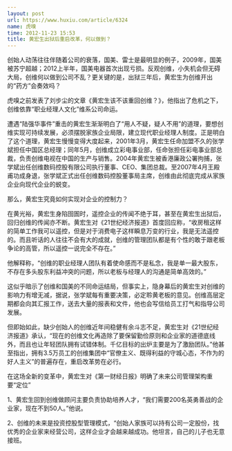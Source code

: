 ```yaml
---
layout: post
url: https://www.huxiu.com/article/6324
name: 虎嗅
time: 2012-11-23 15:53
title: 黄宏生出狱后重启改革，何以做到？
---
```

创始人动荡往往伴随着公司的衰落，国美、雷士是最明显的例子，2009年，国美被苏宁超越；2012上半年，国美电器首次出现亏损。反观创维，小失机会但无碍大局，创维何以做到公司不乱？更关键的是，出狱三年后，黄宏生为创维开出的“药方”会奏效吗？

虎嗅之前发表了刘步尘的文章《黄宏生该不该重回创维？》，他指出了危机之下，创维依靠“职业经理人文化”维系公司命运。

遭遇“陆强华事件”重击的黄宏生渐渐明白了“用人不疑，疑人不用”的道理，要想创维实现可持续发展，必须摆脱家族企业局限，建立现代职业经理人制度。正是明白了这个道理，黄宏生慢慢变得大度起来，2001年3月，黄宏生任命加盟不久的张学斌担任中国区总经理；同年5月，创维成立彩电事业部，任命张担任彩电事业部总裁，负责创维电视在中国的生产与销售。2004年黄宏生被香港廉政公署拘捕，张学斌出任创维数码控股有限公司执行董事、CEO、集团总裁。至2007年4月王殿甫功成身退，张学斌正式出任创维数码控股董事局主席，创维由此彻底完成从家族企业向现代企业的蜕变。

那么，黄宏生究竟如何实现对企业的控制力？

在黄光裕，黄宏生身陷囹圄时，遥控企业的传闻不绝于耳，甚至在黄宏生出狱后，回归创维的传闻亦不断。黄宏生对《21世纪经济报道》首度回应称，“收房租这样的简单工作我可以遥控，但是对于消费电子这样瞬息万变的行业，我是无法遥控的。而且听话的人往往不会有大的成就，创维的管理团队都是有个性的敢于跟老板争论的高管，所以遥控一说完全不存在。”

他解释称，“创维的职业经理人团队有着使命感而不是私念，我是单一最大股东，不存在多头股东利益冲突的问题，所以老板与经理人的沟通是简单高效的。”

这似乎暗示了创维和国美的不同命运结局，但事实上，隐身幕后的黄宏生对创维的影响力有增无减，据说，张学斌每有重要决策，必定聆黄老板的意见。创维高层定期都会向其汇报工作，送去大量的报表和文件，他也会写信给员工打气和指导公司发展。

但即始如此，缺少创始人的创维近年间稳健有余斗志不足，黄宏生对《21世纪经济报道》承认，“现在的创维文化再造除了要保留勤俭原则和企业家的道德底线外，而且也让年轻团队拥有试错体制。千亿目标的出炉主要是为了激励团队。”他甚至指出，拥有3.5万员工的创维集团中“官僚主义、既得利益的守城心态，不作为的好人主义”的普遍存在，重启改革势在必行。

在这场全新的变革中，黄宏生对《第一财经日报》明确了未来公司管理架构重要“定位”

1、黄宏生回到创维做顾问主要负责协助培养人才，“我们需要200名英勇善战的企业家，现在不到50人。”他说。

2、创维的未来是投资控股型管理模式，“创始人家族可以持有公司一定股份，找优秀的企业家来经营公司，这样企业才会越来越成功。他坦言，自己的儿子也无意接班。

